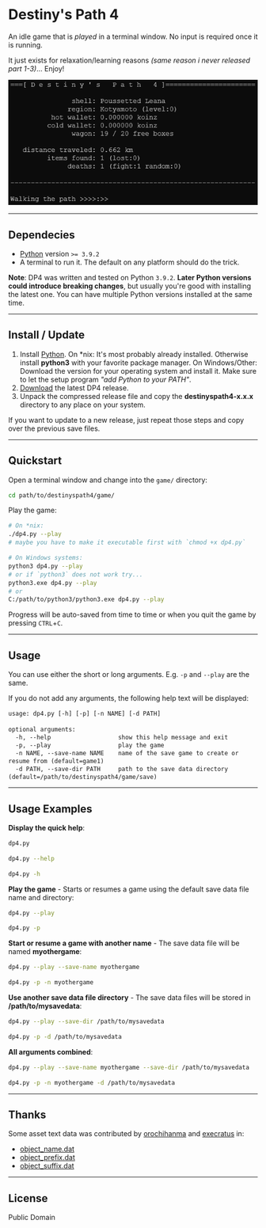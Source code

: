 # Destiny's Path 4

An idle game that is *played* in a terminal window. No input is required once it is running.

It just exists for relaxation/learning reasons *(same reason i never released part 1-3)*... Enjoy!

![screenshot](./screenshot.png)

---




## Dependecies

- [Python](https://www.python.org/downloads/) version `>= 3.9.2`
- A terminal to run it. The default on any platform should do the trick.

**Note**: DP4 was written and tested on Python  `3.9.2`. **Later Python versions could introduce breaking changes**, but usually you're good with installing the latest one. You can have multiple Python versions installed at the same time.

---




## Install / Update

1. Install [Python](https://www.python.org/downloads/).
  On *nix: It's most probably already installed. Otherwise install **python3** with your favorite package manager.
  On Windows/Other: Download the version for your operating system and install it. Make sure to let the setup program *"add Python to your PATH"*.
2. [Download](https://github.com/etrusci-org/destinyspath4/releases) the latest DP4 release.
3. Unpack the compressed release file and copy the **destinyspath4-x.x.x** directory to any place on your system.

If you want to update to a new release, just repeat those steps and copy over the previous save files.

---




## Quickstart

Open a terminal window and change into the `game/` directory:

```bash
cd path/to/destinyspath4/game/
```

Play the game:

```bash
# On *nix:
./dp4.py --play
# maybe you have to make it executable first with `chmod +x dp4.py`
```


```bash
# On Windows systems:
python3 dp4.py --play
# or if `python3` does not work try...
python3.exe dp4.py --play
# or
C:/path/to/python3/python3.exe dp4.py --play
```

Progress will be auto-saved from time to time or when you quit the game by pressing `CTRL`+`C`.

---




## Usage

You can use either the short or long arguments. E.g. `-p` and `--play` are the same.

If you do not add any arguments, the following help text will be displayed:

```text
usage: dp4.py [-h] [-p] [-n NAME] [-d PATH]

optional arguments:
  -h, --help                   show this help message and exit
  -p, --play                   play the game
  -n NAME, --save-name NAME    name of the save game to create or resume from (default=game1)
  -d PATH, --save-dir PATH     path to the save data directory (default=/path/to/destinyspath4/game/save)
```

---




## Usage Examples

**Display the quick help**:

```bash
dp4.py
```

```bash
dp4.py --help
```

```bash
dp4.py -h
```

**Play the game** - Starts or resumes a game using the default save data file name and directory:

```bash
dp4.py --play
```

```bash
dp4.py -p
```

**Start or resume a game with another name** - The save data file will be named **myothergame**:

```bash
dp4.py --play --save-name myothergame
```

```bash
dp4.py -p -n myothergame
```

**Use another save data file directory** - The save data files will be stored in **/path/to/mysavedata**:

```bash
dp4.py --play --save-dir /path/to/mysavedata
```

```bash
dp4.py -p -d /path/to/mysavedata
```

**All arguments combined**:

```bash
dp4.py --play --save-name myothergame --save-dir /path/to/mysavedata
```

```bash
dp4.py -p -n myothergame -d /path/to/mysavedata
```

---




## Thanks

Some asset text data was contributed by [orochihanma](https://twitch.tv/orochihanma) and [execratus](https://twitch.tv/exe_cratus) in:
- [object_name.dat](./game/asset/object_name.dat)
- [object_prefix.dat](./game/asset/object_prefix.dat)
- [object_suffix.dat](./game/asset/object_suffix.dat)

---




## License

Public Domain
